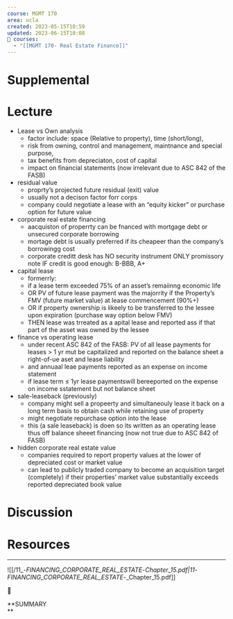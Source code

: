 ```yaml
---
course: MGMT 170
area: ucla
created: 2023-05-15T10:59
updated: 2023-06-15T10:08
📕 courses:
  - "[[MGMT 170- Real Estate Finance]]"
---
```

# Supplemental

# Lecture

- Lease vs Own analysis
    - factor include: space (Relative to property), time (short/long),
    - risk from owning, control and management, maintnance and special purpose,
    - tax benefits from depreciaton, cost of capital
    - impact on financial statements (now irrelevant due to ASC 842 of the FASB)
- residual value
    - proprty’s projected future residual (exit) value
    - usually not a decison factor forr corps
    - company could negotiate a lease with an “equity kicker” or purchase option for future value
- corporate real estate financing
    - aacquiston of properrty can be fnanced with mortgage debt or unsecured corporate borrowing
    - mortage debt is usually preferred if its cheapeer than the company’s borrowingg cost
    - corporate creditt desk has NO security instrument ONLY promissory note IF credit is good enough: B-BBB, A+
- capital lease
    - formerrly:
    - if a lease term exceeded 75% of an asset’s remaiinng economic life
    - OR PV of future lease payment was the majorrity if the Property’s FMV (future market value) at lease commencement (90%+)
    - OR if property ownership is likeely to be transferred to the lessee upon expiration (purchase way option below FMV)
    - THEN lease was trreated as a apital lease and reported ass if that part of the asset was owned by the lessee
- finance vs operating lease
    - under recent ASC 842 of the FASB: PV of all lease payments for leases > 1 yr mut be capitalized and reported on the balance sheet a right-of-ue aset and lease liability
    - and annuaal leae payments reported as an expense on income statement
    - if lease term ≤ 1yr lease paymentswill bereeported on the expense on income sstatement but not balance sheet
- sale-leaseback (previously)
    - company might sell a propeerty and simultaneouly lease it back on a long term basis to obtain cash while retaining use of property
    - might negotiate repurchase option into the lease
    - this (a sale leaseback) is doen so its written as an operating lease thus off balance sheeet financing (now not true due to ASC 842 of FASB)
- hidden corporate real estate value
    - companies required to report property values at the lower of depreciated cost or market value
    - can lead to publicly traded company to become an acquisition target (completely) if their properties’ market value substantially exceeds reported depreciated book value

# Discussion

# Resources

---

![[/11_-_FINANCING_CORPORATE_REAL_ESTATE_-_Chapter_15.pdf|11_-_FINANCING_CORPORATE_REAL_ESTATE_-_Chapter_15.pdf]]

  

📌

**SUMMARY  
**